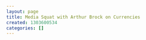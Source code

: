 ```yaml
---
layout: page
title: Media Squat with Arthur Brock on Currencies
created: 1303600534
categories: []
---
```


